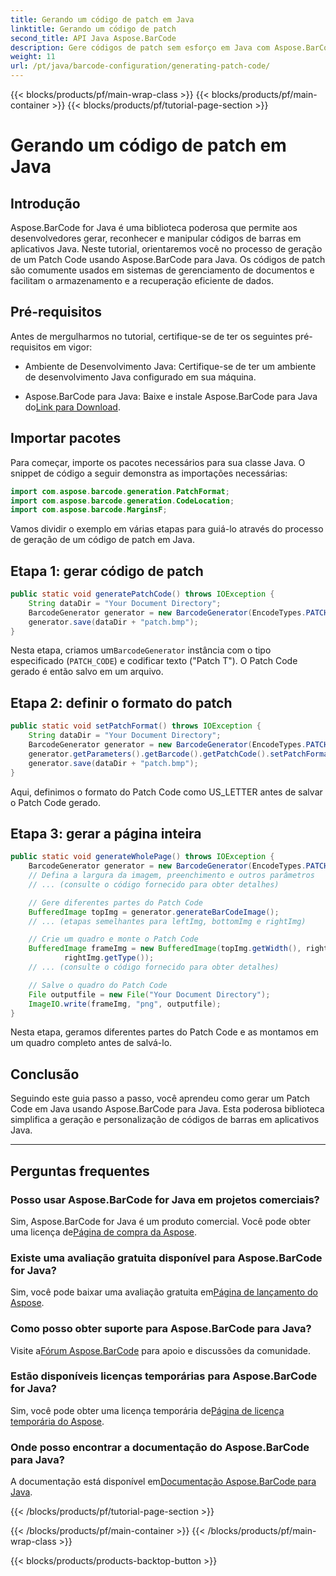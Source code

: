 ```yaml
---
title: Gerando um código de patch em Java
linktitle: Gerando um código de patch
second_title: API Java Aspose.BarCode
description: Gere códigos de patch sem esforço em Java com Aspose.BarCode. Siga nosso guia passo a passo para geração eficiente de código de barras.
weight: 11
url: /pt/java/barcode-configuration/generating-patch-code/
---
```


{{< blocks/products/pf/main-wrap-class >}}
{{< blocks/products/pf/main-container >}}
{{< blocks/products/pf/tutorial-page-section >}}

# Gerando um código de patch em Java


## Introdução

Aspose.BarCode for Java é uma biblioteca poderosa que permite aos desenvolvedores gerar, reconhecer e manipular códigos de barras em aplicativos Java. Neste tutorial, orientaremos você no processo de geração de um Patch Code usando Aspose.BarCode para Java. Os códigos de patch são comumente usados em sistemas de gerenciamento de documentos e facilitam o armazenamento e a recuperação eficiente de dados.

## Pré-requisitos

Antes de mergulharmos no tutorial, certifique-se de ter os seguintes pré-requisitos em vigor:

- Ambiente de Desenvolvimento Java: Certifique-se de ter um ambiente de desenvolvimento Java configurado em sua máquina.

-  Aspose.BarCode para Java: Baixe e instale Aspose.BarCode para Java do[Link para Download](https://releases.aspose.com/barcode/java/).

## Importar pacotes

Para começar, importe os pacotes necessários para sua classe Java. O snippet de código a seguir demonstra as importações necessárias:

```java
import com.aspose.barcode.generation.PatchFormat;
import com.aspose.barcode.generation.CodeLocation;
import com.aspose.barcode.MarginsF;
```

Vamos dividir o exemplo em várias etapas para guiá-lo através do processo de geração de um código de patch em Java.

## Etapa 1: gerar código de patch

```java
public static void generatePatchCode() throws IOException {
    String dataDir = "Your Document Directory";
    BarcodeGenerator generator = new BarcodeGenerator(EncodeTypes.PATCH_CODE, "Patch T");
    generator.save(dataDir + "patch.bmp");
}
```

 Nesta etapa, criamos um`BarcodeGenerator` instância com o tipo especificado (`PATCH_CODE`) e codificar texto ("Patch T"). O Patch Code gerado é então salvo em um arquivo.

## Etapa 2: definir o formato do patch

```java
public static void setPatchFormat() throws IOException {
    String dataDir = "Your Document Directory";
    BarcodeGenerator generator = new BarcodeGenerator(EncodeTypes.PATCH_CODE, "Patch T");
    generator.getParameters().getBarcode().getPatchCode().setPatchFormat(PatchFormat.US_LETTER);
    generator.save(dataDir + "patch.bmp");
}
```

Aqui, definimos o formato do Patch Code como US_LETTER antes de salvar o Patch Code gerado.

## Etapa 3: gerar a página inteira

```java
public static void generateWholePage() throws IOException {
    BarcodeGenerator generator = new BarcodeGenerator(EncodeTypes.PATCH_CODE, "Patch T");
    // Defina a largura da imagem, preenchimento e outros parâmetros
    // ... (consulte o código fornecido para obter detalhes)

    // Gere diferentes partes do Patch Code
    BufferedImage topImg = generator.generateBarCodeImage();
    // ... (etapas semelhantes para leftImg, bottomImg e rightImg)

    // Crie um quadro e monte o Patch Code
    BufferedImage frameImg = new BufferedImage(topImg.getWidth(), rightImg.getHeight() + 2 * topImg.getHeight(),
            rightImg.getType());
    // ... (consulte o código fornecido para obter detalhes)

    // Salve o quadro do Patch Code
    File outputfile = new File("Your Document Directory");
    ImageIO.write(frameImg, "png", outputfile);
}
```

Nesta etapa, geramos diferentes partes do Patch Code e as montamos em um quadro completo antes de salvá-lo.

## Conclusão

Seguindo este guia passo a passo, você aprendeu como gerar um Patch Code em Java usando Aspose.BarCode para Java. Esta poderosa biblioteca simplifica a geração e personalização de códigos de barras em aplicativos Java.

---

## Perguntas frequentes

### Posso usar Aspose.BarCode for Java em projetos comerciais?
 Sim, Aspose.BarCode for Java é um produto comercial. Você pode obter uma licença de[Página de compra da Aspose](https://purchase.aspose.com/buy).

### Existe uma avaliação gratuita disponível para Aspose.BarCode for Java?
 Sim, você pode baixar uma avaliação gratuita em[Página de lançamento do Aspose](https://releases.aspose.com/).

### Como posso obter suporte para Aspose.BarCode para Java?
 Visite a[Fórum Aspose.BarCode](https://forum.aspose.com/c/barcode/13) para apoio e discussões da comunidade.

### Estão disponíveis licenças temporárias para Aspose.BarCode for Java?
 Sim, você pode obter uma licença temporária de[Página de licença temporária do Aspose](https://purchase.aspose.com/temporary-license/).

### Onde posso encontrar a documentação do Aspose.BarCode para Java?
 A documentação está disponível em[Documentação Aspose.BarCode para Java](https://reference.aspose.com/barcode/java/).

{{< /blocks/products/pf/tutorial-page-section >}}

{{< /blocks/products/pf/main-container >}}
{{< /blocks/products/pf/main-wrap-class >}}

{{< blocks/products/products-backtop-button >}}
